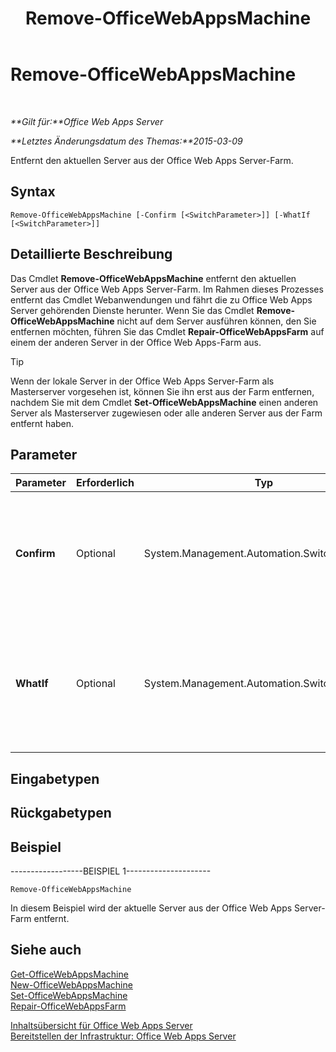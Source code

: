 ﻿---
title: Remove-OfficeWebAppsMachine
TOCTitle: Remove-OfficeWebAppsMachine
ms:assetid: 5ad806f2-67c6-41ed-a708-69db800f492a
ms:mtpsurl: https://technet.microsoft.com/de-de/library/JJ219440(v=office.15)
ms:contentKeyID: 49633163
ms.date: 12/22/2017
mtps_version: v=office.15
ms.translationtype: HT
---

# Remove-OfficeWebAppsMachine

 

_**Gilt für:**Office Web Apps Server_

_**Letztes Änderungsdatum des Themas:**2015-03-09_

Entfernt den aktuellen Server aus der Office Web Apps Server-Farm.

## Syntax

    Remove-OfficeWebAppsMachine [-Confirm [<SwitchParameter>]] [-WhatIf [<SwitchParameter>]]

## Detaillierte Beschreibung

Das Cmdlet **Remove-OfficeWebAppsMachine** entfernt den aktuellen Server aus der Office Web Apps Server-Farm. Im Rahmen dieses Prozesses entfernt das Cmdlet Webanwendungen und fährt die zu Office Web Apps Server gehörenden Dienste herunter. Wenn Sie das Cmdlet **Remove-OfficeWebAppsMachine** nicht auf dem Server ausführen können, den Sie entfernen möchten, führen Sie das Cmdlet **Repair-OfficeWebAppsFarm** auf einem der anderen Server in der Office Web Apps-Farm aus.


> [!TIP]
> Wenn der lokale Server in der Office Web Apps Server-Farm als Masterserver vorgesehen ist, können Sie ihn erst aus der Farm entfernen, nachdem Sie mit dem Cmdlet <STRONG>Set-OfficeWebAppsMachine</STRONG> einen anderen Server als Masterserver zugewiesen oder alle anderen Server aus der Farm entfernt haben.



## Parameter


<table>
<colgroup>
<col style="width: 25%" />
<col style="width: 25%" />
<col style="width: 25%" />
<col style="width: 25%" />
</colgroup>
<thead>
<tr class="header">
<th>Parameter</th>
<th>Erforderlich</th>
<th>Typ</th>
<th>Beschreibung</th>
</tr>
</thead>
<tbody>
<tr class="odd">
<td><p><strong>Confirm</strong></p></td>
<td><p>Optional</p></td>
<td><p>System.Management.Automation.SwitchParameter</p></td>
<td><p>Fordert Sie vor der Ausführung eines Befehls zur Bestätigung auf. Um weitere Informationen zu erhalten, geben Sie den folgenden Befehl ein: <strong>get-help about_commonparameters</strong></p></td>
</tr>
<tr class="even">
<td><p><strong>WhatIf</strong></p></td>
<td><p>Optional</p></td>
<td><p>System.Management.Automation.SwitchParameter</p></td>
<td><p>Zeigt eine Meldung an, die die Auswirkung des Befehls beschreibt, anstatt den Befehl auszuführen. Um weitere Informationen zu erhalten, geben Sie den folgenden Befehl ein: <strong>get-help about_commonparameters</strong></p></td>
</tr>
</tbody>
</table>


## Eingabetypen

## Rückgabetypen

## Beispiel

\------------------BEISPIEL 1---------------------

    Remove-OfficeWebAppsMachine

In diesem Beispiel wird der aktuelle Server aus der Office Web Apps Server-Farm entfernt.

## Siehe auch


[Get-OfficeWebAppsMachine](get-officewebappsmachine.md)  
[New-OfficeWebAppsMachine](new-officewebappsmachine.md)  
[Set-OfficeWebAppsMachine](set-officewebappsmachine.md)  
[Repair-OfficeWebAppsFarm](repair-officewebappsfarm.md)  


[Inhaltsübersicht für Office Web Apps Server](content-roadmap-for-office-web-apps-server.md)  
[Bereitstellen der Infrastruktur: Office Web Apps Server](deploy-the-infrastructure-office-web-apps-server.md)  
  

[](deploy-the-infrastructure-office-web-apps-server.md)

